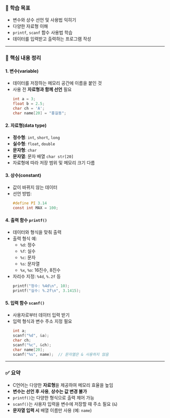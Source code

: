 ### 🎯 **학습 목표**
- 변수와 상수 선언 및 사용법 익히기  
- 다양한 자료형 이해  
- `printf`, `scanf` 함수 사용법 학습  
- 데이터를 입력받고 출력하는 프로그램 작성

---

### 📘 **핵심 내용 정리**

#### 1. **변수(variable)**
- 데이터를 저장하는 메모리 공간에 이름을 붙인 것  
- 사용 전 **자료형과 함께 선언** 필요
  ```c
  int a = 3;
  float b = 2.5;
  char ch = 'A';
  char name[20] = "홍길동";
  ```

#### 2. **자료형(data type)**
- **정수형**: `int`, `short`, `long`
- **실수형**: `float`, `double`
- **문자형**: `char`
- **문자열**: 문자 배열 `char str[20]`
- 자료형에 따라 저장 범위 및 메모리 크기 다름

#### 3. **상수(constant)**
- 값이 바뀌지 않는 데이터
- 선언 방법:
  ```c
  #define PI 3.14
  const int MAX = 100;
  ```

#### 4. **출력 함수 `printf()`**
- 데이터와 형식을 맞춰 출력
- 출력 형식 예:
  - `%d`: 정수
  - `%f`: 실수
  - `%c`: 문자
  - `%s`: 문자열
  - `%x`, `%o`: 16진수, 8진수
- 자리수 지정: `%4d`, `%.2f` 등
  ```c
  printf("정수: %4d\n", 10);
  printf("실수: %.2f\n", 3.1415);
  ```

#### 5. **입력 함수 `scanf()`**
- 사용자로부터 데이터 입력 받기
- 입력 형식과 변수 주소 지정 필요
  ```c
  int a;
  scanf("%d", &a);
  char ch;
  scanf("%c", &ch);
  char name[20];
  scanf("%s", name);  // 문자열은 & 사용하지 않음
  ```

---

### ✅ **요약**
- C언어는 다양한 **자료형**을 제공하여 메모리 효율을 높임  
- **변수는 선언 후 사용**, **상수는 값 변경 불가**
- `printf()`는 다양한 형식으로 출력 제어 가능  
- `scanf()`는 사용자 입력을 변수에 저장할 때 주소 필요 (`&`)
- **문자열 입력 시** 배열 이름만 사용 (예: `name`)
